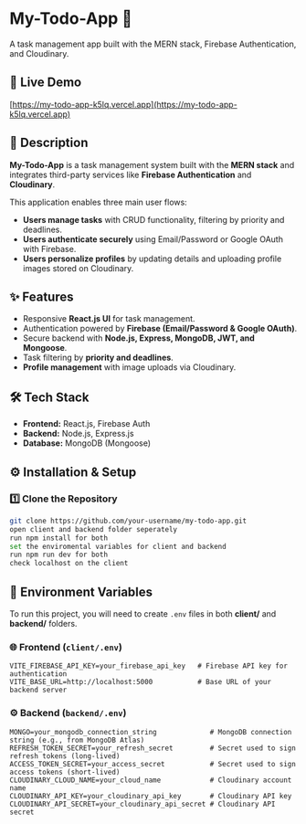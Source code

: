 
# My-Todo-App 📝  
A task management app built with the MERN stack, Firebase Authentication, and Cloudinary.

## 🚀 Live Demo
[https://my-todo-app-k5lq.vercel.app](https://my-todo-app-k5lq.vercel.app)

## 📌 Description
**My-Todo-App** is a task management system built with the **MERN stack** and integrates third-party services like **Firebase Authentication** and **Cloudinary**.  

This application enables three main user flows:  
- **Users manage tasks** with CRUD functionality, filtering by priority and deadlines.  
- **Users authenticate securely** using Email/Password or Google OAuth with Firebase.  
- **Users personalize profiles** by updating details and uploading profile images stored on Cloudinary.  

## ✨ Features
- Responsive **React.js UI** for task management.  
- Authentication powered by **Firebase (Email/Password & Google OAuth)**.  
- Secure backend with **Node.js, Express, MongoDB, JWT, and Mongoose**.  
- Task filtering by **priority and deadlines**.  
- **Profile management** with image uploads via Cloudinary.  

## 🛠️ Tech Stack
- **Frontend:** React.js, Firebase Auth  
- **Backend:** Node.js, Express.js  
- **Database:** MongoDB (Mongoose)


## ⚙️ Installation & Setup  

### 1️⃣ Clone the Repository
``` bash
git clone https://github.com/your-username/my-todo-app.git 
open client and backend folder seperately
run npm install for both
set the enviromental variables for client and backend
run npm run dev for both
check localhost on the client 
```

## 🔑 Environment Variables  
To run this project, you will need to create `.env` files in both **client/** and **backend/** folders.  


### 🌐 Frontend (`client/.env`)
```env
VITE_FIREBASE_API_KEY=your_firebase_api_key   # Firebase API key for authentication
VITE_BASE_URL=http://localhost:5000           # Base URL of your backend server
```

### ⚙️ Backend (`backend/.env`)
```env
MONGO=your_mongodb_connection_string             # MongoDB connection string (e.g., from MongoDB Atlas)
REFRESH_TOKEN_SECRET=your_refresh_secret         # Secret used to sign refresh tokens (long-lived)
ACCESS_TOKEN_SECRET=your_access_secret           # Secret used to sign access tokens (short-lived)
CLOUDINARY_CLOUD_NAME=your_cloud_name            # Cloudinary account name
CLOUDINARY_API_KEY=your_cloudinary_api_key       # Cloudinary API key
CLOUDINARY_API_SECRET=your_cloudinary_api_secret # Cloudinary API secret
```

